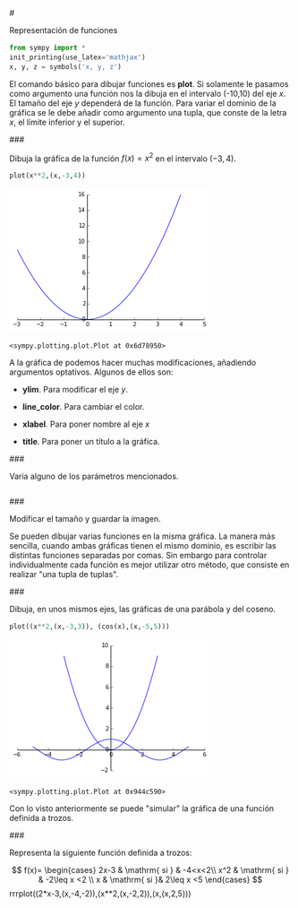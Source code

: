 #<div class="alert alert-success">Representación de funciones</div>


```python
from sympy import *
init_printing(use_latex='mathjax')
x, y, z = symbols('x, y, z')
```

El comando básico para dibujar funciones es **plot**. Si solamente le pasamos como argumento una función nos la dibuja en el intervalo (-10,10) del eje $x$. El tamaño del eje $y$ dependerá de la función. Para variar el dominio de la gráfica se le debe añadir como argumento una tupla, que conste de la letra $x$, el límite inferior y el superior.

###<div class="alert alert-warning">Dibuja la gráfica de la función $f(x)=x^2$ en el intervalo $(-3,4)$.</div>


```python
plot(x**2,(x,-3,4))
```


![png](output_4_0.png)





    <sympy.plotting.plot.Plot at 0x6d78950>



A la gráfica de podemos hacer muchas modificaciones, añadiendo argumentos optativos. Algunos de ellos son:

* **ylim**. Para modificar el eje $y$.

* **line_color**. Para cambiar el color.

* **xlabel**. Para poner nombre al eje $x$

* **title**. Para poner un título a la gráfica.

###<div class="alert alert-warning">Varia alguno de los parámetros mencionados.</div>


```python

```

###<div class="alert alert-warning">Modificar el tamaño y guardar la imagen.</div>

Se pueden dibujar varias funciones en la misma gráfica. La manera más sencilla, cuando ambas gráficas tienen el mismo dominio, es escribir las distintas funciones separadas por comas. Sin embargo para controlar individualmente cada función es mejor utilizar otro método, que consiste en realizar "una tupla de tuplas".

###<div class="alert alert-warning">Dibuja,  en unos mismos ejes, las gráficas de una parábola  y del coseno.</div>


```python
plot((x**2,(x,-3,3)), (cos(x),(x,-5,5)))
```


![png](output_11_0.png)





    <sympy.plotting.plot.Plot at 0x944c590>



Con lo visto anteriormente se puede "simular" la gráfica de una función definida a trozos.

###<div class="alert alert-warning">Representa la siguiente función definida a trozos:</div>

$$
f(x)=
\begin{cases}
2x-3 & \mathrm{ si } & -4<x<2\\
x^2 & \mathrm{ si } & -2\leq x <2 \\
x & \mathrm{ si }& 2\leq x <5
\end{cases}
$$
rrrplot((2*x-3,(x,-4,-2)),(x**2,(x,-2,2)),(x,(x,2,5)))

```python

```
